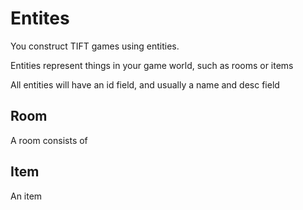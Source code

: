 # Entites

You construct TIFT games using entities.

Entities represent things in your game world, such as rooms or items

All entities will have an id field, and usually a name and desc field


## Room

A room consists of 


## Item

An item